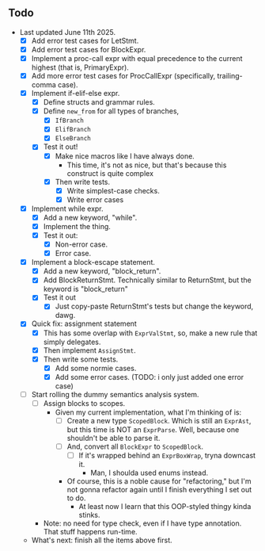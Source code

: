 ## Todo

- Last updated June 11th 2025.
  - [x] Add error test cases for LetStmt.
  - [x] Add error test cases for BlockExpr.
  - [x] Implement a proc-call expr with equal precedence to the current highest
    (that is, PrimaryExpr).
  - [x] Add more error test cases for ProcCallExpr (specifically, trailing-comma
    case).
  - [x] Implement if-elif-else expr.
    - [x] Define structs and grammar rules.
    - [x] Define `new_from` for all types of branches,
      - [x] `IfBranch`
      - [x] `ElifBranch`
      - [x] `ElseBranch`
    - [x] Test it out!
      - [x] Make nice macros like I have always done.
        - This time, it's not as nice, but that's because this construct is
          quite complex
      - [x] Then write tests.
        - [x] Write simplest-case checks.
        - [x] Write error cases
  - [x] Implement while expr.
    - [x] Add a new keyword, "while".
    - [x] Implement the thing.
    - [x] Test it out:
      - [x] Non-error case.
      - [x] Error case.
  - [x] Implement a block-escape statement.
    - [x] Add a new keyword, "block_return".
    - [x] Add BlockReturnStmt. Technically similar to ReturnStmt, but the keyword
          is "block_return"
    - [x] Test it out
      - [x] Just copy-paste ReturnStmt's tests but change the keyword, dawg.
  - [x] Quick fix: assignment statement
    - [x] This has some overlap with `ExprValStmt`, so, make a new rule that
          simply delegates.
    - [x] Then implement `AssignStmt`.
    - [x] Then write some tests.
      - [x] Add some normie cases.
      - [x] Add some error cases. (TODO: i only just added one error case)
  - [ ] Start rolling the dummy semantics analysis system.
    - [ ] Assign blocks to scopes.
      - Given my current implementation, what I'm thinking of is:
        - [ ] Create a new type `ScopedBlock`. Which is still an `ExprAst`, but
              this time is NOT an `ExprParse`. Well, because one shouldn't be able
              to parse it.
        - [ ] And, convert all `BlockExpr` to `ScopedBlock`.
          - [ ] If it's wrapped behind an `ExprBoxWrap`, tryna downcast it.
            - Man, I shoulda used enums instead.
        - Of course, this is a noble cause for "refactoring," but I'm not gonna
          refactor again until I finish everything I set out to do.
          - At least now I learn that this OOP-styled thingy kinda stinks.
    - Note: no need for type check, even if I have type annotation. That stuff
      happens run-time.
  - What's next: finish all the items above first.
